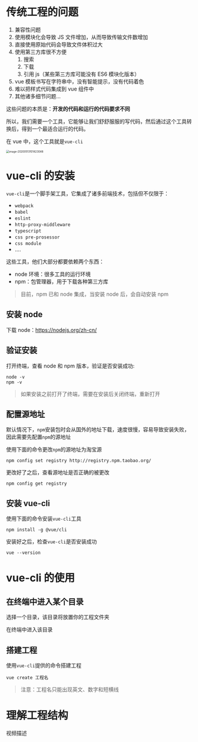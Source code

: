 # 传统工程的问题

1. 兼容性问题
2. 使用模块化会导致 JS 文件增加，从而导致传输文件数增加
3. 直接使用原始代码会导致文件体积过大
4. 使用第三方库很不方便
   1. 搜索
   2. 下载
   3. 引用 js（某些第三方库可能没有 ES6 模块化版本）
5. vue 模板书写在字符串中，没有智能提示，没有代码着色
6. 难以把样式代码集成到 vue 组件中
7. 其他诸多细节问题...

这些问题的本质是：**开发的代码和运行的代码要求不同**

所以，我们需要一个工具，它能够让我们舒舒服服的写代码，然后通过这个工具转换后，得到一个最适合运行的代码。

在 vue 中，这个工具就是`vue-cli`

<img src="http://mdrs.yuanjin.tech/img/image-20200513101423046.png" alt="image-20200513101423046" style="zoom:50%;" />

# vue-cli 的安装

`vue-cli`是一个脚手架工具，它集成了诸多前端技术，包括但不仅限于：

- `webpack`
- `babel`
- `eslint`
- `http-proxy-middleware`
- `typescript`
- `css pre-prosessor`
- `css module`
- ....

这些工具，他们大部分都要依赖两个东西：

- node 环境：很多工具的运行环境
- npm：包管理器，用于下载各种第三方库

> 目前，npm 已和 node 集成，当安装 node 后，会自动安装 npm

## 安装 node

下载 node：https://nodejs.org/zh-cn/

## 验证安装

打开终端，查看 node 和 npm 版本，验证是否安装成功:

```shell
node -v
npm -v
```

> 如果安装之前打开了终端，需要在安装后关闭终端，重新打开

## 配置源地址

默认情况下，`npm`安装包时会从国外的地址下载，速度很慢，容易导致安装失败，因此需要先配置`npm`的源地址

使用下面的命令更改`npm`的源地址为淘宝源

```shell
npm config set registry http://registry.npm.taobao.org/
```

更改好了之后，查看源地址是否正确的被更改

```shell
npm config get registry
```

## 安装 vue-cli

使用下面的命令安装`vue-cli`工具

```shell
npm install -g @vue/cli
```

安装好之后，检查`vue-cli`是否安装成功

```shell
vue --version
```

# vue-cli 的使用

## 在终端中进入某个目录

选择一个目录，该目录将放置你的工程文件夹

在终端中进入该目录

## 搭建工程

使用`vue-cli`提供的命令搭建工程

```shell
vue create 工程名
```

> 注意：工程名只能出现英文、数字和短横线

# 理解工程结构

视频描述
